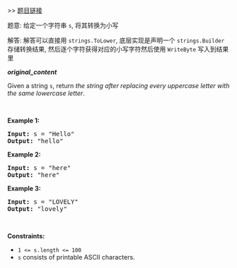 \>\> [题目链接](https://leetcode.com/explore/featured/card/may-leetcoding-challenge-2021/601/week-4-may-22nd-may-28th/3754/)

题意: 给定一个字符串 `s`, 将其转换为小写

解答: 解答可以直接用 `strings.ToLower`, 底层实现是声明一个 `strings.Builder` 存储转换结果, 然后逐个字符获得对应的小写字符然后使用 `WriteByte` 写入到结果里

***original_content***

<p>Given a string <code>s</code>, return <em>the string after replacing every uppercase letter with the same lowercase letter</em>.</p>

<p>&nbsp;</p>
<p><strong>Example 1:</strong></p>

<pre>
<strong>Input:</strong> s = &quot;Hello&quot;
<strong>Output:</strong> &quot;hello&quot;
</pre>

<p><strong>Example 2:</strong></p>

<pre>
<strong>Input:</strong> s = &quot;here&quot;
<strong>Output:</strong> &quot;here&quot;
</pre>

<p><strong>Example 3:</strong></p>

<pre>
<strong>Input:</strong> s = &quot;LOVELY&quot;
<strong>Output:</strong> &quot;lovely&quot;
</pre>

<p>&nbsp;</p>
<p><strong>Constraints:</strong></p>

<ul>
	<li><code>1 &lt;= s.length &lt;= 100</code></li>
	<li><code>s</code> consists of printable ASCII characters.</li>
</ul>

